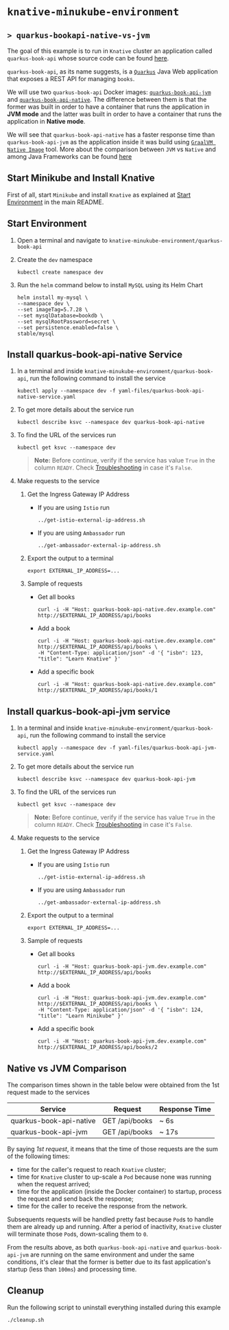 # `knative-minukube-environment`
## `> quarkus-bookapi-native-vs-jvm`

The goal of this example is to run in `Knative` cluster an application called `quarkus-book-api` whose source code can be found [here](https://github.com/ivangfr/graalvm-quarkus-micronaut-springboot/tree/master/book-api/quarkus-book-api).

`quarkus-book-api`, as its name suggests, is a [`Quarkus`](https://quarkus.io/) Java Web application that exposes a REST API for managing `books`.

We will use two `quarkus-book-api` Docker images: [`quarkus-book-api-jvm`](https://hub.docker.com/r/ivanfranchin/quarkus-book-api-jvm) and [`quarkus-book-api-native`](https://hub.docker.com/r/ivanfranchin/quarkus-book-api-native). The difference between them is that the former was built in order to have a container that runs the application in **JVM mode** and the latter was built in order to have a container that runs the application in **Native mode**.

We will see that `quarkus-book-api-native` has a faster response time than `quarkus-book-api-jvm` as the application inside it was build using [`GraalVM Native Image`](https://www.graalvm.org/docs/reference-manual/native-image/) tool. More about the comparison between `JVM` vs `Native` and among Java Frameworks can be found [here](https://github.com/ivangfr/graalvm-quarkus-micronaut-springboot)

## Start Minikube and Install Knative

First of all, start `Minikube` and install `Knative` as explained at [Start Environment](https://github.com/ivangfr/knative-minikube-environment#start-environment) in the main README.

## Start Environment

1. Open a terminal and navigate to `knative-minukube-environment/quarkus-book-api`

1. Create the `dev` namespace 
   ```
   kubectl create namespace dev 
   ```

1. Run the `helm` command below to install `MySQL` using its Helm Chart
   ```
   helm install my-mysql \
   --namespace dev \
   --set imageTag=5.7.28 \
   --set mysqlDatabase=bookdb \
   --set mysqlRootPassword=secret \
   --set persistence.enabled=false \
   stable/mysql
   ```

## Install quarkus-book-api-native Service

1. In a terminal and inside `knative-minukube-environment/quarkus-book-api`, run the following command to install the service
   ```
   kubectl apply --namespace dev -f yaml-files/quarkus-book-api-native-service.yaml
   ```
   
1. To get more details about the service run
   ```
   kubectl describe ksvc --namespace dev quarkus-book-api-native
   ```
   
1. To find the URL of the services run
   ```
   kubectl get ksvc --namespace dev
   ```
   > **Note:** Before continue, verify if the service has value `True` in the column `READY`. Check [Troubleshooting](https://github.com/ivangfr/knative-minikube-environment#shutdown-minikube) in case it's `False`.
   
1. Make requests to the service
   
   1. Get the Ingress Gateway IP Address

      - If you are using `Istio` run
        ```
        ../get-istio-external-ip-address.sh
        ```
     
   	  - If you are using `Ambassador` run
        ```
        ../get-ambassador-external-ip-address.sh
        ```
        
   1. Export the output to a terminal
      ```
      export EXTERNAL_IP_ADDRESS=...
      ``` 

   1. Sample of requests
   
      - Get all books
        ```
        curl -i -H "Host: quarkus-book-api-native.dev.example.com" http://$EXTERNAL_IP_ADDRESS/api/books
        ```
        
      - Add a book
        ```
        curl -i -H "Host: quarkus-book-api-native.dev.example.com" http://$EXTERNAL_IP_ADDRESS/api/books \
        -H "Content-Type: application/json" -d '{ "isbn": 123, "title": "Learn Knative" }'
        ```
      
      - Add a specific book
        ```
        curl -i -H "Host: quarkus-book-api-native.dev.example.com" http://$EXTERNAL_IP_ADDRESS/api/books/1
        ```

## Install quarkus-book-api-jvm service

1. In a terminal and inside `knative-minukube-environment/quarkus-book-api`, run the following command to install the service
   ```
   kubectl apply --namespace dev -f yaml-files/quarkus-book-api-jvm-service.yaml
   ```
   
1. To get more details about the service run
   ```
   kubectl describe ksvc --namespace dev quarkus-book-api-jvm
   ``` 
   
1. To find the URL of the services run
   ```
   kubectl get ksvc --namespace dev
   ```
   > **Note:** Before continue, verify if the service has value `True` in the column `READY`. Check [Troubleshooting](https://github.com/ivangfr/knative-minikube-environment#shutdown-minikube) in case it's `False`.
   
1. Make requests to the service
   
   1. Get the Ingress Gateway IP Address

      - If you are using `Istio` run
        ```
        ../get-istio-external-ip-address.sh
        ```
     
   	  - If you are using `Ambassador` run
        ```
        ../get-ambassador-external-ip-address.sh
        ```
        
   1. Export the output to a terminal
      ```
      export EXTERNAL_IP_ADDRESS=...
      ``` 

   1. Sample of requests
      
      - Get all books
        ```
        curl -i -H "Host: quarkus-book-api-jvm.dev.example.com" http://$EXTERNAL_IP_ADDRESS/api/books
        ```
       
      - Add a book
        ```
        curl -i -H "Host: quarkus-book-api-jvm.dev.example.com" http://$EXTERNAL_IP_ADDRESS/api/books \
        -H "Content-Type: application/json" -d '{ "isbn": 124, "title": "Learn Minikube" }'
        ```
     
      - Add a specific book
        ```
        curl -i -H "Host: quarkus-book-api-jvm.dev.example.com" http://$EXTERNAL_IP_ADDRESS/api/books/2
        ```

## Native vs JVM Comparison

The comparison times shown in the table below were obtained from the 1st request made to the services

| Service                 | Request        | Response Time |
| ----------------------- | -------------- | ------------- |
| quarkus-book-api-native | GET /api/books |          ~ 6s |
| quarkus-book-api-jvm    | GET /api/books |         ~ 17s |

By saying _1st request_, it means that the time of those requests are the sum of the following times:
- time for the caller's request to reach `Knative` cluster;
- time for `Knative` cluster to up-scale a `Pod` because none was running when the request arrived;
- time for the application (inside the Docker container) to startup, process the request and send back the response;
- time for the caller to receive the response from the network.

Subsequents requests will be handled pretty fast because `Pod`s to handle them are already up and running. After a period of inactivity, `Knative` cluster will terminate those `Pod`s, down-scaling them to `0`.

From the results above, as both `quarkus-book-api-native` and `quarkus-book-api-jvm` are running on the same environment and under the same conditions, it's clear that the former is better due to its fast application's startup (less than `100ms`) and processing time.

## Cleanup

Run the following script to uninstall everything installed during this example
```
./cleanup.sh
```
